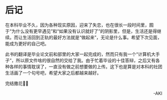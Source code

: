 # 后记

在本科毕业不久，因为各种现实原因，迎来了失恋，也在很长一段时间里，囿于“为什么没有更早遇见”和“如果没有认识就好了”的阴影里，但是，生活还是得继续。而让生活回到正轨的最好方法就是“做起来”，无论是什么事。希望下次见面，能成为更好的自己吧。

此书的翻译是毕业论文前和部里的大家一起完成的，然而只有我一个“计算机大手子”，所以原文件啥的很自然的交给了我。由于忙着毕设的十佳答辩，之后又有各种各样的事情耽误了，一直没有做之前想要做的上传。这下也是算是对本科的社团生活画了一个句号吧，希望大家之后都越来越好。

完结撒花🎉🎉

<p align="right">-AKI</p>
